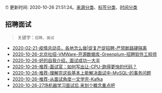 :alarm_clock: 更新时间: 2020-10-26 21:51:24。[来源分类](../README.md)、[标签分类](../TAGS.md)、[时间分类](../TIMELINE.md)

## 招聘面试


> 关键字：`招聘`、`面试`



- [2020-02-21-疫情总动员，各地怎么做|促复产促招聘-严禁断路硬隔离](http://m.china.caixin.com/m/2020-02-22/101519091.html) 
- [2020-10-26-北京社招-VMWare-开源数据库-Greenplum-招聘软件工程师](https://www.v2ex.com/t/718838) 
- [2020-10-26-好的自我介绍，面试成功一大半](https://toutiao.io/k/lpyu6km) 
- [2020-10-26-推荐-面试官：如何写出让-CPU-跑得更快的代码？](https://toutiao.io/k/l6chi61) 
- [2020-10-26-推荐-理解完这些基本上能解决面试中-MySQL-的事务问题](https://toutiao.io/k/szxq5t8) 
- [2020-10-26-推荐-从面试角度一文学完-Kafka](https://toutiao.io/k/ugyvu7i) 
- [2020-10-26-27场机器学习面试后,来划个概念重点吧](https://sec.thief.one/article_content?a_id=15ce3aa7f5490ba550146714d2a91033) 